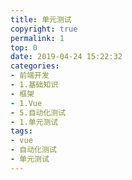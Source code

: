 ```yaml
---
title: 单元测试
copyright: true
permalink: 1
top: 0
date: 2019-04-24 15:22:32
categories:
- 前端开发
- 1.基础知识
- 框架
- 1.Vue
- 5.自动化测试
- 1.单元测试
tags:
- vue
- 自动化测试
- 单元测试
---
```

